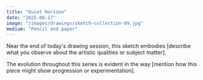 ```yaml
---
title: "Quiet Horizon"
date: "2025-08-17"
image: "/images/drawings/sketch-collection-09.jpg"
medium: "Pencil and paper"
---
```


Near the end of today's drawing session, this sketch embodies [describe what you observe about the artistic qualities or subject matter].

The evolution throughout this series is evident in the way [mention how this piece might show progression or experimentation].
